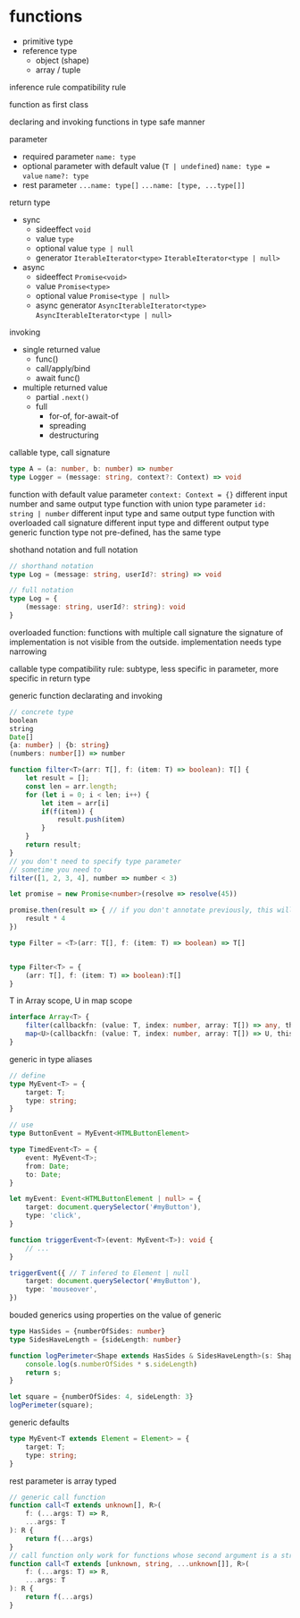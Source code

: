 # functions

* primitive type
* reference type
    * object (shape)
    * array / tuple

inference rule
compatibility rule

function as first class

declaring and invoking functions in type safe manner

parameter

* required parameter `name: type`
* optional parameter with default value (`T | undefined`) `name: type = value` `name?: type`
* rest parameter `...name: type[]`  `...name: [type, ...type[]]`

return type

* sync
    * sideeffect `void`
    * value  `type`
    * optional value `type | null`
    * generator `IterableIterator<type>` `IterableIterator<type | null>`
* async
    * sideeffect `Promise<void>`
    * value `Promise<type>`
    * optional value `Promise<type | null>`
    * async generator `AsyncIterableIterator<type>` `AsyncIterableIterator<type | null>`

invoking

* single returned value
    * func()
    * call/apply/bind
    * await func()
* multiple returned value
    * partial `.next()`
    * full
        * for-of, for-await-of
        * spreading
        * destructuring
    
callable type, call signature

```ts
type A = (a: number, b: number) => number
type Logger = (message: string, context?: Context) => void
```

function with default value parameter `context: Context = {}`
    different input number and same output type
function with union type parameter    `id: string | number`
    different input type and same output type
function with overloaded call signature
    different input type and different output type
generic function
    type not pre-defined, has the same type

shothand notation and full notation

```ts
// shorthand notation
type Log = (message: string, userId?: string) => void

// full notation
type Log = {
    (message: string, userId?: string): void
}
```

overloaded function:
    functions with multiple call signature
    the signature of implementation is not visible from the outside.
    implementation needs type narrowing

callable type compatibility rule:
    subtype, less specific in parameter, more specific in return type

generic function
    declarating and invoking

```ts
// concrete type
boolean
string
Date[]
{a: number} | {b: string}
(numbers: number[]) => number
```

```ts
function filter<T>(arr: T[], f: (item: T) => boolean): T[] {
    let result = [];
    const len = arr.length;
    for (let i = 0; i < len; i++) {
        let item = arr[i]
        if(f(item)) {
            result.push(item)
        }
    }
    return result;
}
// you don't need to specify type parameter
// sometime you need to 
filter([1, 2, 3, 4], number => number < 3) 

let promise = new Promise<number>(resolve => resolve(45))

promise.then(result => { // if you don't annotate previously, this will be unknown
    result * 4
})
```

```ts
type Filter = <T>(arr: T[], f: (item: T) => boolean) => T[]


type Filter<T> = {
    (arr: T[], f: (item: T) => boolean):T[]
}
```

T in Array scope, U in map scope

```ts
interface Array<T> {
    filter(callbackfn: (value: T, index: number, array: T[]) => any, thisArg?: any): T[];
    map<U>(callbackfn: (value: T, index: number, array: T[]) => U, thisArg?: any): U[];
}
```

generic in type aliases

```ts
// define
type MyEvent<T> = {
    target: T;
    type: string;
}

// use
type ButtonEvent = MyEvent<HTMLButtonElement>

type TimedEvent<T> = {
    event: MyEvent<T>;
    from: Date;
    to: Date;
}

let myEvent: Event<HTMLButtonElement | null> = {
    target: document.querySelector('#myButton'),
    type: 'click',
}

function triggerEvent<T>(event: MyEvent<T>): void {
    // ...
}

triggerEvent({ // T infered to Element | null
    target: document.querySelector('#myButton'),
    type: 'mouseover',
})
```

bouded generics
    using properties on the value of generic

```ts
type HasSides = {numberOfSides: number}
type SidesHaveLength = {sideLength: number}

function logPerimeter<Shape extends HasSides & SidesHaveLength>(s: Shape): Shape {
    console.log(s.numberOfSides * s.sideLength)
    return s;
}

let square = {numberOfSides: 4, sideLength: 3}
logPerimeter(square);
```

generic defaults

```ts
type MyEvent<T extends Element = Element> = {
    target: T;
    type: string;
}
```

rest parameter is array typed

```ts
// generic call function
function call<T extends unknown[], R>(
    f: (...args: T) => R,
    ...args: T
): R {
    return f(...args)
}
// call function only work for functions whose second argument is a string
function call<T extends [unknown, string, ...unknown[]], R>(
    f: (...args: T) => R,
    ...args: T
): R {
    return f(...args)
}
```